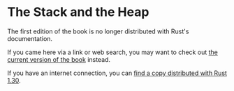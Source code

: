 # The Stack and the Heap

The first edition of the book is no longer distributed with Rust's documentation.

If you came here via a link or web search, you may want to check out [the current version of the book](../ch04-01-what-is-ownership.html#the-stack-and-the-heap) instead.

If you have an internet connection, you can [find a copy distributed with Rust 1.30](https://doc.rust-lang.org/1.30.0/book/first-edition/the-stack-and-the-heap.html).
